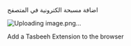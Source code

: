 اضافة مسبحة الكترونية في المتصفح

![Uploading image.png…]()

Add a Tasbeeh Extension to the browser
